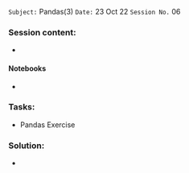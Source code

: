 `Subject:` Pandas(3)
 `Date:` 23 Oct 22 `Session No.` 06

### Session content:

- 


#### Notebooks

- 

### Tasks:

- Pandas Exercise 

### Solution:

- 


